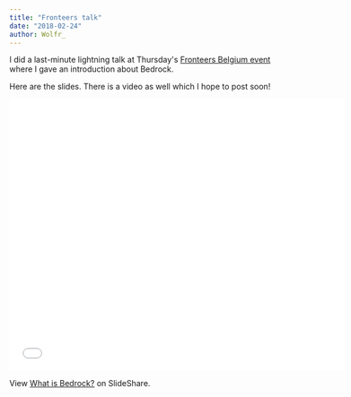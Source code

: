 ```yaml
---
title: "Fronteers talk"
date: "2018-02-24"
author: Wolfr_
---
```


I did a last-minute lightning talk at Thursday's [Fronteers Belgium event](https://www.meetup.com/Fronteers-BE/events/247317475/) where I gave an introduction about Bedrock.

Here are the slides. There is a video as well which I hope to post soon!

<iframe src="//www.slideshare.net/slideshow/embed_code/key/xgNt9IexcigRjZ" width="595" height="485" frameborder="0" marginwidth="0" marginheight="0" scrolling="no" allowfullscreen="allowfullscreen"></iframe>

View [What is Bedrock?](//www.slideshare.net/Wolfr/what-is-bedrock "What is Bedrock?") on SlideShare.
